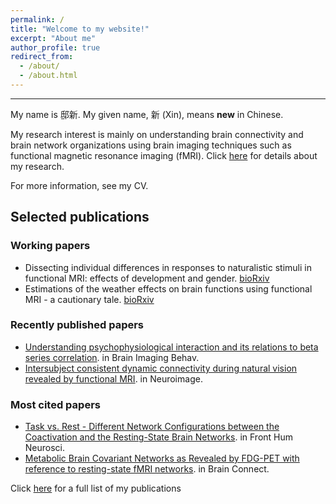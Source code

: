 ```yaml
---
permalink: /
title: "Welcome to my website!"
excerpt: "About me"
author_profile: true
redirect_from: 
  - /about/
  - /about.html
---
```


---
My name is 邸新. My given name, 新 (Xin), means **new** in Chinese.  

My research interest is mainly on understanding brain connectivity and brain network organizations using brain imaging techniques such as functional magnetic resonance imaging (fMRI). Click [here](https://www.dixin.info/research/) for details about my research.

For more information, see my CV. 

## Selected publications
### Working papers
* Dissecting individual differences in responses to naturalistic stimuli in functional MRI: effects of development and gender. [bioRxiv](https://doi.org/10.1101/2020.05.01.073163)
* Estimations of the weather effects on brain functions using functional MRI - a cautionary tale. [bioRxiv](https://doi.org/10.1101/646695) 

### Recently published papers
* [Understanding psychophysiological interaction and its relations to beta series correlation](https://doi.org/10.1007/s11682-020-00304-8). in Brain Imaging Behav. 
* [Intersubject consistent dynamic connectivity during natural vision revealed by functional MRI](https://doi.org/10.1016/j.neuroimage.2020.116698). in Neuroimage.

### Most cited papers
* [Task vs. Rest - Different Network Configurations between the Coactivation and the Resting-State Brain Networks](https://doi.org/10.3389/fnhum.2013.00493). in Front Hum Neurosci.  
* [Metabolic Brain Covariant Networks as Revealed by FDG-PET with reference to resting-state fMRI networks](https://doi.org/10.1089/brain.2012.0086). in Brain Connect.

Click [here](https://www.dixin.info/publications/) for a full list of my publications
